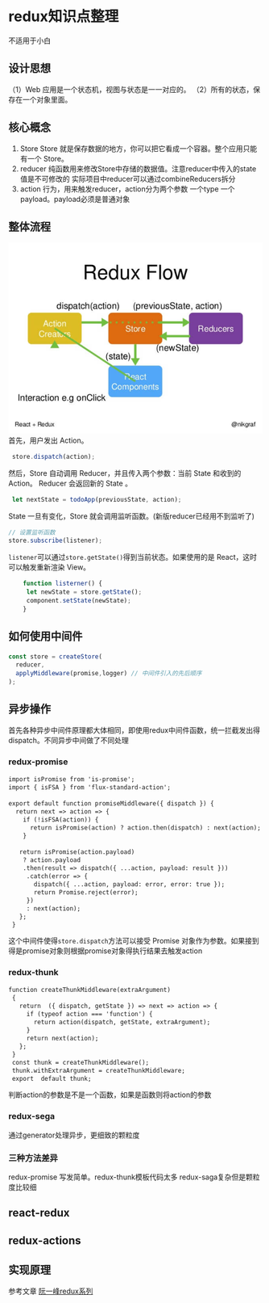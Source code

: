 # redux知识点整理
不适用于小白
## 设计思想
（1）Web 应用是一个状态机，视图与状态是一一对应的。
（2）所有的状态，保存在一个对象里面。

## 核心概念
1. Store
     Store 就是保存数据的地方，你可以把它看成一个容器。整个应用只能有一个 Store。
2. reducer
     纯函数用来修改Store中存储的数据值。注意reducer中传入的state值是不可修改的
     实际项目中reducer可以通过combineReducers拆分
3. action
     行为，用来触发reducer，action分为两个参数 一个type 一个payload。payload必须是普通对象

## 整体流程
![bg2016091802](img/bg2016091802.jpg)
首先，用户发出 Action。

```javascript
 store.dispatch(action);

```

然后，Store 自动调用 Reducer，并且传入两个参数：当前 State 和收到的 Action。 Reducer 会返回新的 State 。

```javascript
 let nextState = todoApp(previousState, action);

```

State 一旦有变化，Store 就会调用监听函数。(新版reducer已经用不到监听了)

```javascript
// 设置监听函数
store.subscribe(listener);

```

`listener`可以通过`store.getState()`得到当前状态。如果使用的是 React，这时可以触发重新渲染 View。

```javascript 
    function listerner() {
     let newState = store.getState();
     component.setState(newState);   
    }
```

## 如何使用中间件

```javascript
const store = createStore(
  reducer,
  applyMiddleware(promise,logger) // 中间件引入的先后顺序
);
```

## 异步操作
首先各种异步中间件原理都大体相同，即使用redux中间件函数，统一拦截发出得dispatch。不同异步中间做了不同处理
### redux-promise
```
import isPromise from 'is-promise'; 
import { isFSA } from 'flux-standard-action'; 
  
export default function promiseMiddleware({ dispatch }) { 
  return next => action => { 
    if (!isFSA(action)) { 
      return isPromise(action) ? action.then(dispatch) : next(action); 
    } 
    
   return isPromise(action.payload) 
    ? action.payload 
    .then(result => dispatch({ ...action, payload: result })) 
     .catch(error => { 
       dispatch({ ...action, payload: error, error: true }); 
       return Promise.reject(error); 
     }) 
     : next(action); 
   }; 
 } 
```
这个中间件使得`store.dispatch`方法可以接受 Promise 对象作为参数。如果接到得是promise对象则根据promise对象得执行结果去触发action
### redux-thunk
```
function createThunkMiddleware(extraArgument)
 { 
   return  ({ dispatch, getState }) => next => action => { 
     if (typeof action === 'function') { 
       return action(dispatch, getState, extraArgument); 
     } 
     return next(action); 
   }; 
 } 
 const thunk = createThunkMiddleware(); 
 thunk.withExtraArgument = createThunkMiddleware; 
 export  default thunk;
```
判断action的参数是不是一个函数，如果是函数则将action的参数
### redux-sega 
通过generator处理异步，更细致的颗粒度
### 三种方法差异
redux-promise 写发简单。redux-thunk模板代码太多 redux-saga复杂但是颗粒度比较细
## react-redux

## redux-actions

## 实现原理


参考文章
[阮一峰redux系列](http://www.ruanyifeng.com/blog/2016/09/redux_tutorial_part_one_basic_usages.html)

